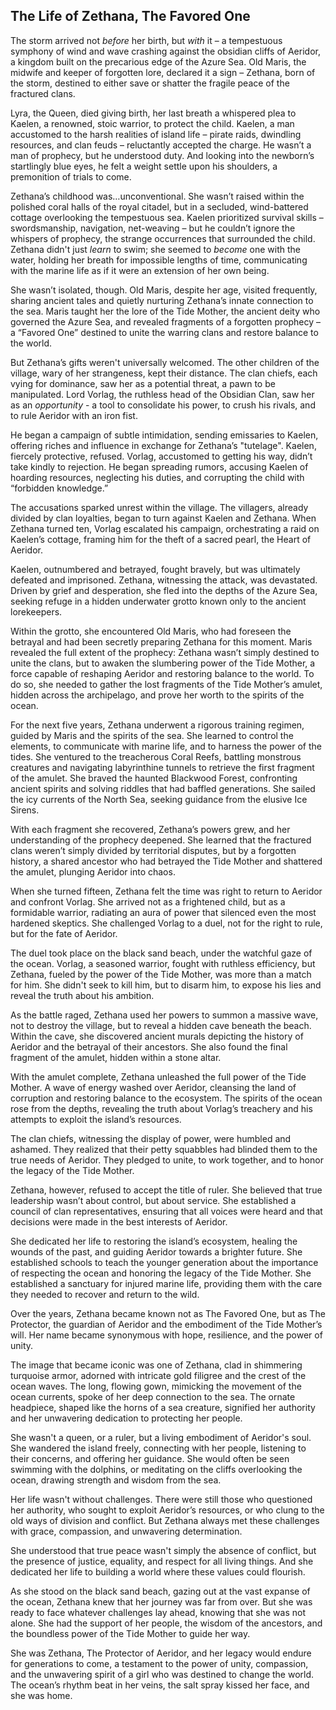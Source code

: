 ## The Life of Zethana, The Favored One

The storm arrived not *before* her birth, but *with* it – a tempestuous symphony of wind and wave crashing against the obsidian cliffs of Aeridor, a kingdom built on the precarious edge of the Azure Sea. Old Maris, the midwife and keeper of forgotten lore, declared it a sign – Zethana, born of the storm, destined to either save or shatter the fragile peace of the fractured clans. 

Lyra, the Queen, died giving birth, her last breath a whispered plea to Kaelen, a renowned, stoic warrior, to protect the child. Kaelen, a man accustomed to the harsh realities of island life – pirate raids, dwindling resources, and clan feuds – reluctantly accepted the charge. He wasn’t a man of prophecy, but he understood duty. And looking into the newborn’s startlingly blue eyes, he felt a weight settle upon his shoulders, a premonition of trials to come.

Zethana’s childhood was…unconventional. She wasn’t raised within the polished coral halls of the royal citadel, but in a secluded, wind-battered cottage overlooking the tempestuous sea. Kaelen prioritized survival skills – swordsmanship, navigation, net-weaving – but he couldn’t ignore the whispers of prophecy, the strange occurrences that surrounded the child. Zethana didn't just *learn* to swim; she seemed to *become* one with the water, holding her breath for impossible lengths of time, communicating with the marine life as if it were an extension of her own being.

She wasn’t isolated, though. Old Maris, despite her age, visited frequently, sharing ancient tales and quietly nurturing Zethana’s innate connection to the sea. Maris taught her the lore of the Tide Mother, the ancient deity who governed the Azure Sea, and revealed fragments of a forgotten prophecy – a “Favored One” destined to unite the warring clans and restore balance to the world. 

But Zethana’s gifts weren't universally welcomed. The other children of the village, wary of her strangeness, kept their distance. The clan chiefs, each vying for dominance, saw her as a potential threat, a pawn to be manipulated. Lord Vorlag, the ruthless head of the Obsidian Clan, saw her as an *opportunity* - a tool to consolidate his power, to crush his rivals, and to rule Aeridor with an iron fist. 

He began a campaign of subtle intimidation, sending emissaries to Kaelen, offering riches and influence in exchange for Zethana’s "tutelage". Kaelen, fiercely protective, refused.  Vorlag, accustomed to getting his way, didn’t take kindly to rejection.  He began spreading rumors, accusing Kaelen of hoarding resources, neglecting his duties, and corrupting the child with “forbidden knowledge.” 

The accusations sparked unrest within the village.  The villagers, already divided by clan loyalties, began to turn against Kaelen and Zethana.  When Zethana turned ten, Vorlag escalated his campaign, orchestrating a raid on Kaelen’s cottage, framing him for the theft of a sacred pearl, the Heart of Aeridor. 

Kaelen, outnumbered and betrayed, fought bravely, but was ultimately defeated and imprisoned.  Zethana, witnessing the attack, was devastated.  Driven by grief and desperation, she fled into the depths of the Azure Sea, seeking refuge in a hidden underwater grotto known only to the ancient lorekeepers. 

Within the grotto, she encountered Old Maris, who had foreseen the betrayal and had been secretly preparing Zethana for this moment.  Maris revealed the full extent of the prophecy: Zethana wasn’t simply destined to unite the clans, but to awaken the slumbering power of the Tide Mother, a force capable of reshaping Aeridor and restoring balance to the world.  To do so, she needed to gather the lost fragments of the Tide Mother’s amulet, hidden across the archipelago, and prove her worth to the spirits of the ocean.

For the next five years, Zethana underwent a rigorous training regimen, guided by Maris and the spirits of the sea. She learned to control the elements, to communicate with marine life, and to harness the power of the tides. She ventured to the treacherous Coral Reefs, battling monstrous creatures and navigating labyrinthine tunnels to retrieve the first fragment of the amulet. She braved the haunted Blackwood Forest, confronting ancient spirits and solving riddles that had baffled generations. She sailed the icy currents of the North Sea, seeking guidance from the elusive Ice Sirens.

With each fragment she recovered, Zethana’s powers grew, and her understanding of the prophecy deepened. She learned that the fractured clans weren’t simply divided by territorial disputes, but by a forgotten history, a shared ancestor who had betrayed the Tide Mother and shattered the amulet, plunging Aeridor into chaos.

When she turned fifteen, Zethana felt the time was right to return to Aeridor and confront Vorlag. She arrived not as a frightened child, but as a formidable warrior, radiating an aura of power that silenced even the most hardened skeptics. She challenged Vorlag to a duel, not for the right to rule, but for the fate of Aeridor.

The duel took place on the black sand beach, under the watchful gaze of the ocean. Vorlag, a seasoned warrior, fought with ruthless efficiency, but Zethana, fueled by the power of the Tide Mother, was more than a match for him. She didn't seek to kill him, but to disarm him, to expose his lies and reveal the truth about his ambition. 

As the battle raged, Zethana used her powers to summon a massive wave, not to destroy the village, but to reveal a hidden cave beneath the beach. Within the cave, she discovered ancient murals depicting the history of Aeridor and the betrayal of their ancestors. She also found the final fragment of the amulet, hidden within a stone altar.

With the amulet complete, Zethana unleashed the full power of the Tide Mother. A wave of energy washed over Aeridor, cleansing the land of corruption and restoring balance to the ecosystem. The spirits of the ocean rose from the depths, revealing the truth about Vorlag’s treachery and his attempts to exploit the island’s resources.

The clan chiefs, witnessing the display of power, were humbled and ashamed. They realized that their petty squabbles had blinded them to the true needs of Aeridor. They pledged to unite, to work together, and to honor the legacy of the Tide Mother.

Zethana, however, refused to accept the title of ruler. She believed that true leadership wasn’t about control, but about service. She established a council of clan representatives, ensuring that all voices were heard and that decisions were made in the best interests of Aeridor. 

She dedicated her life to restoring the island’s ecosystem, healing the wounds of the past, and guiding Aeridor towards a brighter future. She established schools to teach the younger generation about the importance of respecting the ocean and honoring the legacy of the Tide Mother. She established a sanctuary for injured marine life, providing them with the care they needed to recover and return to the wild.

Over the years, Zethana became known not as The Favored One, but as The Protector, the guardian of Aeridor and the embodiment of the Tide Mother’s will. Her name became synonymous with hope, resilience, and the power of unity. 

The image that became iconic was one of Zethana, clad in shimmering turquoise armor, adorned with intricate gold filigree and the crest of the ocean waves. The long, flowing gown, mimicking the movement of the ocean currents, spoke of her deep connection to the sea. The ornate headpiece, shaped like the horns of a sea creature, signified her authority and her unwavering dedication to protecting her people. 

She wasn't a queen, or a ruler, but a living embodiment of Aeridor's soul. She wandered the island freely, connecting with her people, listening to their concerns, and offering her guidance. She would often be seen swimming with the dolphins, or meditating on the cliffs overlooking the ocean, drawing strength and wisdom from the sea. 

Her life wasn't without challenges. There were still those who questioned her authority, who sought to exploit Aeridor’s resources, or who clung to the old ways of division and conflict. But Zethana always met these challenges with grace, compassion, and unwavering determination. 

She understood that true peace wasn't simply the absence of conflict, but the presence of justice, equality, and respect for all living things. And she dedicated her life to building a world where these values could flourish.

As she stood on the black sand beach, gazing out at the vast expanse of the ocean, Zethana knew that her journey was far from over. But she was ready to face whatever challenges lay ahead, knowing that she was not alone. She had the support of her people, the wisdom of the ancestors, and the boundless power of the Tide Mother to guide her way. 

She was Zethana, The Protector of Aeridor, and her legacy would endure for generations to come, a testament to the power of unity, compassion, and the unwavering spirit of a girl who was destined to change the world. The ocean’s rhythm beat in her veins, the salt spray kissed her face, and she was home.





